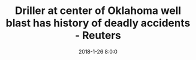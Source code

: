 ---
"title": "Driller at center of Oklahoma well blast has history of deadly accidents - Reuters"
"date": "2018-1-26 8:0:0"
"feed_name": "GOOGLENEWS"
"feed_website": "https://news.google.com/search?q=drilling%2Bincident&hl=en-US&gl=US&ceid=US:en"
"feed_rss": "https://news.google.com/rss/search?q=drilling%2Bincident&hl=en-US&gl=US&ceid=US:en"
"link": "https://www.reuters.com/article/us-oklahoma-drilling-patterson-uti-idUSKBN1FF2KN"
"file": "_posts/-43105e729fa2c58361b65dc5aa1a024796db57b4.md"
"accident": "0"
"drilling": "0"
---
